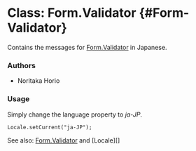 Class: Form.Validator {#Form-Validator}
=====================================

Contains the messages for [Form.Validator][] in Japanese.

### Authors

* Noritaka Horio

### Usage

Simply change the language property to *ja-JP*.

	Locale.setCurrent("ja-JP");

See also: [Form.Validator][] and [Locale][]

[Form.Validator]: /more/Forms/Form.Validator#Form-Validator
[Lang]: /more/Core/Lang
